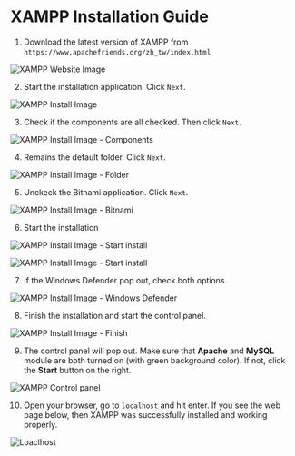 # XAMPP Installation Guide
1. Download the latest version of XAMPP from `https://www.apachefriends.org/zh_tw/index.html`

![XAMPP Website Image](http://i.imgur.com/3UKmE0S.png)

2. Start the installation application. Click `Next`.

![XAMPP Install Image](http://i.imgur.com/3UKmE0S.png)

3. Check if the components are all checked. Then click `Next`.

![XAMPP Install Image - Components](http://i.imgur.com/NDcoXmu.png)

4. Remains the default folder. Click `Next`.

![XAMPP Install Image - Folder](http://i.imgur.com/GWRGJDs.png)

5. Unckeck the Bitnami application. Click `Next`.

![XAMPP Install Image - Bitnami](http://i.imgur.com/YS3UCLP.png)

6. Start the installation

![XAMPP Install Image - Start install](http://i.imgur.com/WsiHRCO.png)

![XAMPP Install Image - Start install](http://i.imgur.com/81FwK1f.png)

7. If the Windows Defender pop out, check both options.

![XAMPP Install Image - Windows Defender](http://i.imgur.com/OGh7wlu.png)

8. Finish the installation and start the control panel.

![XAMPP Install Image - Finish](http://i.imgur.com/VoF4ruQ.png)

9. The control panel will pop out. Make sure that **Apache** and **MySQL** module are both turned on (with green background color). If not, click the **Start** button on the right.

![XAMPP Control panel](http://i.imgur.com/duF9GmP.png)

10. Open your browser, go to `localhost` and hit enter. If you see the web page below, then XAMPP was successfully installed and working properly.

![Loaclhost](http://i.imgur.com/g4sW7ko.png)
